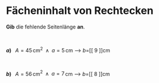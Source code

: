 <!--
version:  0.0.1

language: de

@style
input {
    text-align: center;
}
@end

formula: \carry   \textcolor{red}{\scriptsize #1}
formula: \digit   \rlap{\carry{#1}}\phantom{#2}#2
formula: \permil  \text{‰}

import: https://raw.githubusercontent.com/LiaTemplates/Tikz-Jax/main/README.md

script: https://cdn.jsdelivr.net/gh/LiaTemplates/Tikz-Jax@main/dist/index.js


tags: Rechteck, Länge, Fläche, leicht, niedrig, Angeben

comment: Der Flächeninhalt einer rechteckigen Fläche ist bekannt, doch eine Seitenlänge fehlt.

author: Martin Lommatzsch

-->




# Fächeninhalt von Rechtecken


**Gib** die fehlende Seitenlänge **an**.

<br>


__$a)\;\;$__ $A=45\,$cm$^2\;\;\wedge\;\; a=5\,$cm
--> $b=$[[  9  ]]cm

<br>

__$b)\;\;$__ $A=56\,$cm$^2\;\;\wedge\;\; a=7\,$cm
--> $b=$[[  8  ]]cm





<br>
<br>
<br>
<br>
<br>
